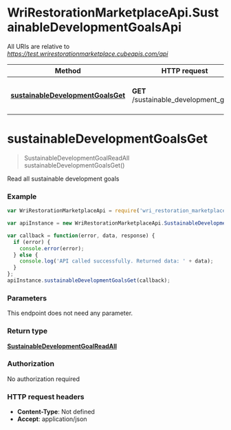 # WriRestorationMarketplaceApi.SustainableDevelopmentGoalsApi

All URIs are relative to *https://test.wrirestorationmarketplace.cubeapis.com/api*

Method | HTTP request | Description
------------- | ------------- | -------------
[**sustainableDevelopmentGoalsGet**](SustainableDevelopmentGoalsApi.md#sustainableDevelopmentGoalsGet) | **GET** /sustainable_development_goals | Read all sustainable development goals


<a name="sustainableDevelopmentGoalsGet"></a>
# **sustainableDevelopmentGoalsGet**
> SustainableDevelopmentGoalReadAll sustainableDevelopmentGoalsGet()

Read all sustainable development goals

### Example
```javascript
var WriRestorationMarketplaceApi = require('wri_restoration_marketplace_api');

var apiInstance = new WriRestorationMarketplaceApi.SustainableDevelopmentGoalsApi();

var callback = function(error, data, response) {
  if (error) {
    console.error(error);
  } else {
    console.log('API called successfully. Returned data: ' + data);
  }
};
apiInstance.sustainableDevelopmentGoalsGet(callback);
```

### Parameters
This endpoint does not need any parameter.

### Return type

[**SustainableDevelopmentGoalReadAll**](SustainableDevelopmentGoalReadAll.md)

### Authorization

No authorization required

### HTTP request headers

 - **Content-Type**: Not defined
 - **Accept**: application/json


